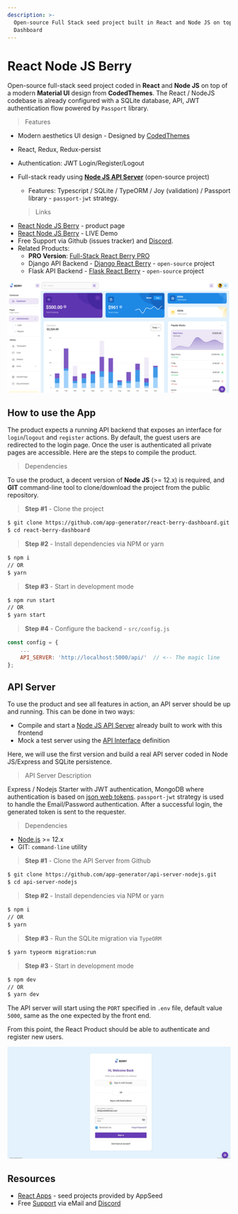 ```yaml
---
description: >-
  Open-source Full Stack seed project built in React and Node JS on top of Berry
  Dashboard
---
```


# React Node JS Berry

Open-source full-stack seed project coded in **React** and **Node JS** on top of a modern **Material UI** design from **CodedThemes**. The React / NodeJS codebase is already configured with a SQLite database, API, JWT authentication flow powered by `Passport` library.

> Features

- Modern aesthetics UI design - Designed by [CodedThemes](https://codedthemes.com/)
- React, Redux, Redux-persist
- Authentication: JWT Login/Register/Logout
- Full-stack ready using **[Node JS API Server](https://github.com/app-generator/api-server-nodejs)** (open-source project)
  - Features: Typescript / SQLite / TypeORM / Joy (validation) / Passport library - `passport-jwt` strategy.

  > Links

* [React Node JS Berry](https://appseed.us/product/react-node-js-berry-dashboard) - product page
* [React Node JS Berry](https://react-node-js-berry-dashboard.appseed-srv1.com/) - LIVE Demo
* Free Support via Github (issues tracker) and [Discord](https://discord.gg/fZC6hup).
* Related Products:
  - **PRO Version**: [Full-Stack React Berry PRO](https://appseed.us/full-stack/react-berry-dashboard) 
  - Django API Backend - [Django React Berry](https://appseed.us/product/django-react-berry-dashboard) - `open-source` project
  - Flask API Backend - [Flask React Berry](https://appseed.us/product/flask-react-berry-dashboard) - `open-source` project

![React Node JS - Berry Dashboard.](../../.gitbook/assets/react-node-js-berry-dashboard.png)


## How to use the App

The product expects a running API backend that exposes an interface for `login`/`logout` and `register` actions. By default, the guest users are redirected to the login page. Once the user is authenticated all private pages are accessible. Here are the steps to compile the product. 

> Dependencies

To use the product, a decent version of **Node JS** \(&gt;= 12.x\) is required, and **GIT** command-line tool to clone/download the project from the public repository.

> **Step #1** - Clone the project

```bash
$ git clone https://github.com/app-generator/react-berry-dashboard.git
$ cd react-berry-dashboard
```

> **Step #2** - Install dependencies via NPM or yarn

```bash
$ npm i
// OR
$ yarn 
```

> **Step #3** - Start in development mode

```bash
$ npm run start 
// OR
$ yarn start 
```

> **Step #4** - Configure the backend - `src/config.js`

```javascript
const config = {
    ...
    API_SERVER: 'http://localhost:5000/api/'  // <-- The magic line
}; 
```


## API Server

To use the product and see all features in action, an API server should be up and running. This can be done in two ways:

* Compile and start a [Node JS API Server](https://github.com/app-generator/api-server-nodejs) already built to work with this frontend
* Mock a test server using the [API Interface](https://github.com/app-generator/api-server-nodejs/blob/master/media/api.postman_collection.json) definition

Here, we will use the first version and build a real API server coded in Node JS/Express and SQLite persistence.

> API Server Description

Express / Nodejs Starter with JWT authentication, MongoDB where authentication is based on [json web tokens](https://jwt.io/). `passport-jwt` strategy is used to handle the Email/Password authentication. After a successful login, the generated token is sent to the requester.

> Dependencies

* [Node.js](https://nodejs.org/) &gt;= 12.x
* GIT: `command-line` utility 

> **Step #1** - Clone the API Server from Github

```bash
$ git clone https://github.com/app-generator/api-server-nodejs.git
$ cd api-server-nodejs 
```

> **Step #2** - Install dependencies via NPM or yarn

```bash
$ npm i
// OR
$ yarn 
```

> **Step #3** - Run the SQLite migration via `TypeORM`

```bash
$ yarn typeorm migration:run 
```

> **Step #3** - Start in development mode

```bash
$ npm dev
// OR
$ yarn dev 
```

The API server will start using the `PORT` specified in `.env` file, default value `5000`, same as the one expected by the front end.

From this point, the React Product should be able to authenticate and register new users. 

![React Node JS Berry - Login Page.](../../.gitbook/assets/react-dashboard-berry-login.jpg)


## Resources

* [React Apps](https://appseed.us/apps/react) - seed projects provided by AppSeed
* Free [Support](https://appseed.us/support) via eMail and [Discord](https://discord.gg/fZC6hup)

